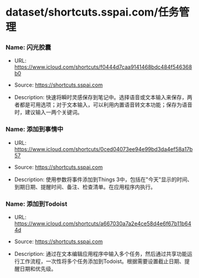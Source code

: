 # dataset/shortcuts.sspai.com/任务管理

### Name: 闪光胶囊

- URL: https://www.icloud.com/shortcuts/f0444d7caa9141468bdc484f546368b0

- Source: https://shortcuts.sspai.com

- Description: 快速将瞬时灵感保存到笔记中。选择语音或文本输入来保存，两者都是可用选项；对于文本输入，可以利用内置语音转文本功能；保存为语音时，建议输入一两个关键词。

### Name: 添加到事情中

- URL: https://www.icloud.com/shortcuts/0ced04073ee94e99bd3da4ef58a17b57

- Source: https://shortcuts.sspai.com

- Description: 使用参数将事件添加到Things 3中，包括在"今天"显示的时间、到期日期、提醒时间、备注、检查清单。在应用程序内执行。

### Name: 添加到Todoist

- URL: https://www.icloud.com/shortcuts/a667030a7a2e4ce58d4e6f67b11b644d

- Source: https://shortcuts.sspai.com

- Description: 通过在文本编辑应用程序中输入多个任务，然后通过共享功能运行工作流程，一次性将多个任务添加到Todoist。根据需要设置截止日期、提醒日期和优先级。

